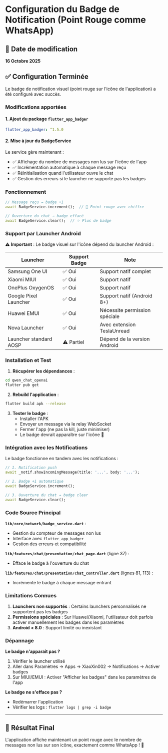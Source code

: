 # Configuration du Badge de Notification (Point Rouge comme WhatsApp)

## 📅 Date de modification
**16 Octobre 2025**

## ✅ Configuration Terminée

Le badge de notification visuel (point rouge sur l'icône de l'application) a été configuré avec succès.

### Modifications apportées

#### 1. **Ajout du package `flutter_app_badger`**
```yaml
flutter_app_badger: ^1.5.0
```

#### 2. **Mise à jour du BadgeService**
Le service gère maintenant :
- ✅ Affichage du nombre de messages non lus sur l'icône de l'app
- ✅ Incrémentation automatique à chaque message reçu
- ✅ Réinitialisation quand l'utilisateur ouvre le chat
- ✅ Gestion des erreurs si le launcher ne supporte pas les badges

### Fonctionnement

```dart
// Message reçu → badge +1
await BadgeService.increment();  // 🔴 Point rouge avec chiffre

// Ouverture du chat → badge effacé
await BadgeService.clear();  // ✨ Plus de badge
```

### Support par Launcher Android

⚠️ **Important** : Le badge visuel sur l'icône dépend du launcher Android :

| Launcher | Support Badge | Note |
|----------|--------------|------|
| Samsung One UI | ✅ Oui | Support natif complet |
| Xiaomi MIUI | ✅ Oui | Support natif |
| OnePlus OxygenOS | ✅ Oui | Support natif |
| Google Pixel Launcher | ✅ Oui | Support natif (Android 8+) |
| Huawei EMUI | ✅ Oui | Nécessite permission spéciale |
| Nova Launcher | ✅ Oui | Avec extension TeslaUnread |
| Launcher standard AOSP | ⚠️ Partiel | Dépend de la version Android |

### Installation et Test

1. **Récupérer les dépendances** :
```bash
cd qwen_chat_openai
flutter pub get
```

2. **Rebuild l'application** :
```bash
flutter build apk --release
```

3. **Tester le badge** :
   - Installer l'APK
   - Envoyer un message via le relay WebSocket
   - Fermer l'app (ne pas la kill, juste minimiser)
   - Le badge devrait apparaître sur l'icône 🔴

### Intégration avec les Notifications

Le badge fonctionne en tandem avec les notifications :
```dart
// 1. Notification push
await _notif.showIncomingMessage(title: '...', body: '...');

// 2. Badge +1 automatique
await BadgeService.increment();

// 3. Ouverture du chat → badge clear
await BadgeService.clear();
```

### Code Source Principal

**`lib/core/network/badge_service.dart`** :
- Gestion du compteur de messages non lus
- Interface avec `flutter_app_badger`
- Gestion des erreurs et compatibilité

**`lib/features/chat/presentation/chat_page.dart`** (ligne 37) :
- Efface le badge à l'ouverture du chat

**`lib/features/chat/presentation/chat_controller.dart`** (lignes 81, 113) :
- Incrémente le badge à chaque message entrant

### Limitations Connues

1. **Launchers non supportés** : Certains launchers personnalisés ne supportent pas les badges
2. **Permissions spéciales** : Sur Huawei/Xiaomi, l'utilisateur doit parfois activer manuellement les badges dans les paramètres
3. **Android < 8.0** : Support limité ou inexistant

### Dépannage

**Le badge n'apparaît pas ?**
1. Vérifier le launcher utilisé
2. Aller dans Paramètres → Apps → XiaoXin002 → Notifications → Activer badges
3. Sur MIUI/EMUI : Activer "Afficher les badges" dans les paramètres de l'app

**Le badge ne s'efface pas ?**
- Redémarrer l'application
- Vérifier les logs : `flutter logs | grep -i badge`

---

## 🎯 Résultat Final

L'application affiche maintenant un point rouge avec le nombre de messages non lus sur son icône, exactement comme WhatsApp ! 🔴


